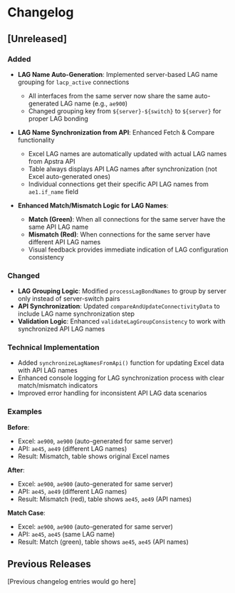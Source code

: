 # Changelog

## [Unreleased]

### Added
- **LAG Name Auto-Generation**: Implemented server-based LAG name grouping for `lacp_active` connections
  - All interfaces from the same server now share the same auto-generated LAG name (e.g., `ae900`)
  - Changed grouping key from `${server}-${switch}` to `${server}` for proper LAG bonding
  
- **LAG Name Synchronization from API**: Enhanced Fetch & Compare functionality
  - Excel LAG names are automatically updated with actual LAG names from Apstra API
  - Table always displays API LAG names after synchronization (not Excel auto-generated ones)
  - Individual connections get their specific API LAG names from `ae1.if_name` field
  
- **Enhanced Match/Mismatch Logic for LAG Names**:
  - **Match (Green)**: When all connections for the same server have the same API LAG name
  - **Mismatch (Red)**: When connections for the same server have different API LAG names
  - Visual feedback provides immediate indication of LAG configuration consistency

### Changed
- **LAG Grouping Logic**: Modified `processLagBondNames` to group by server only instead of server-switch pairs
- **API Synchronization**: Updated `compareAndUpdateConnectivityData` to include LAG name synchronization step
- **Validation Logic**: Enhanced `validateLagGroupConsistency` to work with synchronized API LAG names

### Technical Implementation
- Added `synchronizeLagNamesFromApi()` function for updating Excel data with API LAG names
- Enhanced console logging for LAG synchronization process with clear match/mismatch indicators
- Improved error handling for inconsistent API LAG data scenarios

### Examples
**Before**: 
- Excel: `ae900`, `ae900` (auto-generated for same server)
- API: `ae45`, `ae49` (different LAG names)
- Result: Mismatch, table shows original Excel names

**After**:
- Excel: `ae900`, `ae900` (auto-generated for same server)  
- API: `ae45`, `ae49` (different LAG names)
- Result: Mismatch (red), table shows `ae45`, `ae49` (API names)

**Match Case**:
- Excel: `ae900`, `ae900` (auto-generated for same server)
- API: `ae45`, `ae45` (same LAG name) 
- Result: Match (green), table shows `ae45`, `ae45` (API names)

## Previous Releases
[Previous changelog entries would go here]